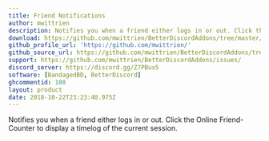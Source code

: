 ```yaml
---
title: Friend Notifications
author: mwittrien
description: Notifies you when a friend either logs in or out. Click the Online Friend-Counter to display a timelog of the current session.
download: https://github.com/mwittrien/BetterDiscordAddons/tree/master/Plugins/FriendNotifications
github_profile_url: 'https://github.com/mwittrien/'
github_source_url: https://github.com/mwittrien/BetterDiscordAddons/tree/master/Plugins/FriendNotifications
support: https://github.com/mwittrien/BetterDiscordAddons/issues/
discord_server: https://discord.gg/Z7PBux5
software: [BandagedBD, BetterDiscord]
ghcommentid: 108
layout: product
date: 2018-10-22T23:23:40.975Z
---
```

Notifies you when a friend either logs in or out. Click the Online Friend-Counter to display a timelog of the current session.
